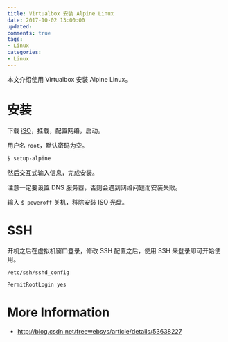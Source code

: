 ```yaml
---
title: Virtualbox 安装 Alpine Linux
date: 2017-10-02 13:00:00
updated:
comments: true
tags:
- Linux
categories:
- Linux
---
```


本文介绍使用 Virtualbox 安装 Alpine Linux。

<!--more-->

# 安装

下载 [iSO](https://www.alpinelinux.org/downloads/)，挂载，配置网络，启动。

用户名 `root`，默认密码为空。

```bash
$ setup-alpine
```

然后交互式输入信息，完成安装。

注意一定要设置 DNS 服务器，否则会遇到网络问题而安装失败。

输入 `$ poweroff` 关机，移除安装 ISO 光盘。

# SSH

开机之后在虚拟机窗口登录，修改 SSH 配置之后，使用 SSH 来登录即可开始使用。

`/etc/ssh/sshd_config`

```bash
PermitRootLogin yes
```

# More Information

* http://blog.csdn.net/freewebsys/article/details/53638227
